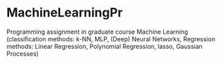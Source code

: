 # MachineLearningPr
Programming assignment in graduate course Machine Learning (classification methods: k-NN, MLP, (Deep) Neural Networks, Regression methods: Linear Regression, Polynomial Regression, lasso, Gaussian Processes)
